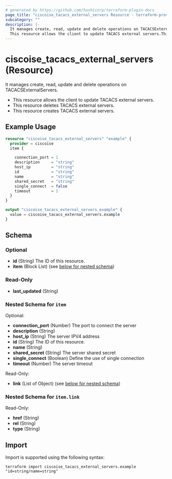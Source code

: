 ```yaml
---
# generated by https://github.com/hashicorp/terraform-plugin-docs
page_title: "ciscoise_tacacs_external_servers Resource - terraform-provider-ciscoise"
subcategory: ""
description: |-
  It manages create, read, update and delete operations on TACACSExternalServers.
  This resource allows the client to update TACACS external servers.This resource deletes TACACS external servers.This resource creates TACACS external servers.
---
```


# ciscoise_tacacs_external_servers (Resource)

It manages create, read, update and delete operations on TACACSExternalServers.
  
  - This resource allows the client to update TACACS external servers.
  - This resource deletes TACACS external servers.
  - This resource creates TACACS external servers.

## Example Usage

```terraform
resource "ciscoise_tacacs_external_servers" "example" {
  provider = ciscoise
  item {

    connection_port = 1
    description     = "string"
    host_ip         = "string"
    id              = "string"
    name            = "string"
    shared_secret   = "string"
    single_connect  = false
    timeout         = 1
  }
}

output "ciscoise_tacacs_external_servers_example" {
  value = ciscoise_tacacs_external_servers.example
}
```

<!-- schema generated by tfplugindocs -->
## Schema

### Optional

- **id** (String) The ID of this resource.
- **item** (Block List) (see [below for nested schema](#nestedblock--item))

### Read-Only

- **last_updated** (String)

<a id="nestedblock--item"></a>
### Nested Schema for `item`

Optional:

- **connection_port** (Number) The port to connect the server
- **description** (String)
- **host_ip** (String) The server IPV4 address
- **id** (String) The ID of this resource.
- **name** (String)
- **shared_secret** (String) The server shared secret
- **single_connect** (Boolean) Define the use of single connection
- **timeout** (Number) The server timeout

Read-Only:

- **link** (List of Object) (see [below for nested schema](#nestedatt--item--link))

<a id="nestedatt--item--link"></a>
### Nested Schema for `item.link`

Read-Only:

- **href** (String)
- **rel** (String)
- **type** (String)

## Import

Import is supported using the following syntax:

```shell
terraform import ciscoise_tacacs_external_servers.example "id=string/name=string"
```

